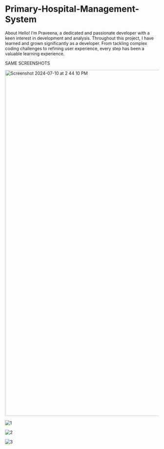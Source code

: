 # Primary-Hospital-Management-System
About Hello! I’m Praveena, a dedicated and passionate developer with a keen interest in development and analysis. Throughout this project, I have learned and grown significantly as a developer. From tackling complex coding challenges to refining user experience, every step has been a valuable learning experience.

SAME SCREENSHOTS

<img width="1133" alt="Screenshot 2024-07-10 at 2 44 10 PM" src="https://github.com/Praveena1309/Primary-Hospital-Management-System/assets/121342359/62c2c0fa-9f20-424c-82c8-8eef6ebc1ca7">

![1](https://github.com/Praveena1309/Primary-Hospital-Management-System/assets/121342359/24f40fe0-cf57-41e3-a6a1-d784d17ccfca)

![2](https://github.com/Praveena1309/Primary-Hospital-Management-System/assets/121342359/d9e5277d-e793-4c42-ac0d-a49db9fb9bd3)

![3](https://github.com/Praveena1309/Primary-Hospital-Management-System/assets/121342359/09eafcb9-315f-4bae-837f-b59fbf0307ec)

